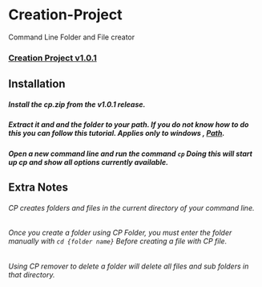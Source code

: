 # Creation-Project
Command Line Folder and File creator

### [Creation Project v1.0.1](https://github.com/Maou-Shimazu/Creation-Project/releases/tag/v1.0.1)

## Installation

##### Install the cp.zip from the v1.0.1 release.
##### Extract it and and the folder to your path. If you do not know how to do this you can follow this tutorial. *Applies only to windows* , [Path](/path.md).
##### Open a new command line and run the command ` cp ` Doing this will start up cp and show all options currently available.

## Extra Notes

###### CP creates folders and files in the current directory of your command line.
###### Once you create a folder using CP Folder, you must enter the folder manually with ` cd {folder name} ` Before creating a file with CP file.
###### Using CP remover to delete a folder will delete all files and sub folders in that directory.

